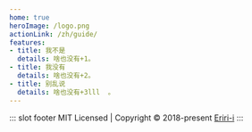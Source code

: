 ```yaml
---
home: true
heroImage: /logo.png
actionLink: /zh/guide/
features:
- title: 我不是
  details: 啥也没有+1。
- title: 我没有
  details: 啥也没有+2。
- title: 别乱说
  details: 啥也没有+3lll  。
---
```

::: slot footer
MIT Licensed | Copyright © 2018-present [Eriri-i](https://github.com/Eriri-i)
:::
